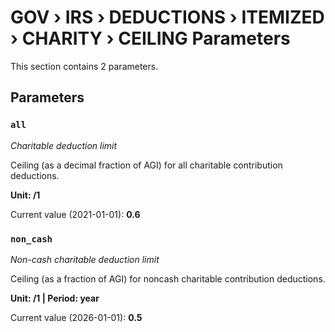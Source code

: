 # GOV › IRS › DEDUCTIONS › ITEMIZED › CHARITY › CEILING Parameters

This section contains 2 parameters.

## Parameters

### `all`
*Charitable deduction limit*

Ceiling (as a decimal fraction of AGI) for all charitable contribution deductions.

**Unit: /1**

Current value (2021-01-01): **0.6**


### `non_cash`
*Non-cash charitable deduction limit*

Ceiling (as a fraction of AGI) for noncash charitable contribution deductions.

**Unit: /1 | Period: year**

Current value (2026-01-01): **0.5**

